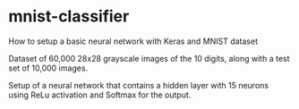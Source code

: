 # mnist-classifier
How to setup a basic neural network with Keras and MNIST dataset

Dataset of 60,000 28x28 grayscale images of the 10 digits, along with a test set of 10,000 images.

Setup of a neural network that contains a hidden layer with 15 neurons using ReLu activation and Softmax for the output.



